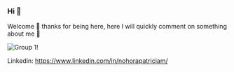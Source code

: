 
### Hi 👋

Welcome  🌝   thanks for being here, here I will quickly comment on something about me 🌚

![Group 1](https://user-images.githubusercontent.com/14286467/125537897-9a9ee607-9b48-4c9c-95aa-25dc7bc5a954.jpg)!



<!--
**nohorapatriciam/nohorapatriciam** is a ✨ _special_ ✨ repository because its `README.md` (this file) appears on your GitHub profile.

Here are some ideas to get you started:

- 🔭 I’m currently working on ...
- 🌱 I’m currently learning ...
- 👯 I’m looking to collaborate on ...
- 🤔 I’m looking for help with ...
- 💬 Ask me about ...
- 📫 How to reach me: ...
- 😄 Pronouns: ...
- ⚡ Fun fact: ...
-->

Linkedin:
https://www.linkedin.com/in/nohorapatriciam/
